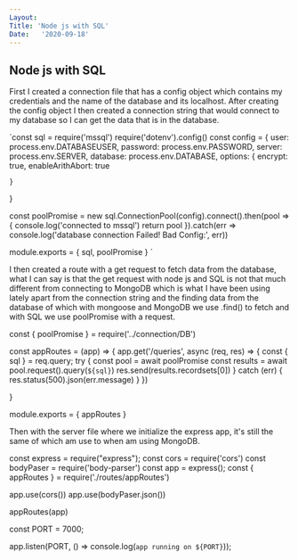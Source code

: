 ```yaml
---
Layout:
Title: 'Node js with SQL'
Date:   '2020-09-18'
---
```


##  Node js with SQL

First I created a connection file that has a config object which contains my credentials and the name of the database and its localhost.
After creating the config object I then created a connection string that would connect to my database so I can get the data that is in the database.

`const sql = require('mssql')
require('dotenv').config()
const config = {
    user: process.env.DATABASEUSER,
    password: process.env.PASSWORD,
    server: process.env.SERVER,
    database: process.env.DATABASE,
    options: {
        encrypt: true,
        enableArithAbort: true

    }
}

const poolPromise = new sql.ConnectionPool(config).connect().then(pool => {
    console.log('connected to mssql')
    return pool
}).catch(err => console.log('database connection Failed! Bad Config:', err))

module.exports = {
    sql, poolPromise
}
`

I then created a route with a get request to fetch data from the database, what I can say is that the get request with node js and SQL is not that much different from connecting to MongoDB which is what I have been using lately apart from the connection string and the finding data from the database of which with mongoose and MongoDB we use .find() to fetch and with SQL we use poolPromise with a request.

const { poolPromise } = require('../connection/DB')

const appRoutes = (app) => {
    app.get('/queries', async (req, res) => {
        const { sql } = req.query;
        try {
            const pool = await poolPromise
            const results = await pool.request().query(`${sql}`)
            res.send(results.recordsets[0])
        } catch (err) {
            res.status(500).json(err.message)
        }
    })

}


module.exports = { appRoutes }

Then with the server file where we initialize the express app, it's still the same of which am use to when am using MongoDB.

const express = require("express");
const cors = require('cors')
const bodyPaser = require('body-parser')
const app = express();
const { appRoutes } = require('./routes/appRoutes')

app.use(cors())
app.use(bodyPaser.json())

appRoutes(app)


const PORT = 7000;

app.listen(PORT, () => console.log(`app running on ${PORT}`));
